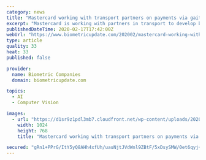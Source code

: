 ```yaml
---
category: news
title: "Mastercard working with transport partners on payments via gait or face biometrics"
excerpt: "Mastercard is working with partners in transport to develop biometric authentication such as gait or face recognition, possibly even heartbeat or vein biometrics, for a future payment system which could identify transit passengers as they pass an access barrier, according to MarketWatch. Passengers biometric data would be captured by closed ..."
publishedDateTime: 2020-02-17T17:42:00Z
webUrl: "https://www.biometricupdate.com/202002/mastercard-working-with-transport-partners-on-payments-via-gait-or-face-biometrics"
type: article
quality: 33
heat: 33
published: false

provider:
  name: Biometric Companies
  domain: biometricupdate.com

topics:
  - AI
  - Computer Vision

images:
  - url: "https://d1sr9z1pdl3mb7.cloudfront.net/wp-content/uploads/2020/02/17105421/Mastercard-securing-payments-with-biometrics.jpg"
    width: 1024
    height: 768
    title: "Mastercard working with transport partners on payments via gait or face biometrics"

secured: "gRn1+PPrG/ItY5yQ8AHh4xfUh/uauNjtJVdWnl9ZBtF/5xDsySMW/0et6qyj+jvTS0ot+yJXDmvLTHLnF4AsSvu4t9bO8cDaOTQnCNiXgC8N1YizQ2DeEsNkz27m/zdpbB3HwQbdYayldSqWXzZtYqcEqP7fEbTkZj4qx30tJ4fn0GnSBVYMTV62vOg5VMi8ZDA/OHmRGWZiFUIK4xoIIvN6JGFZTKnc4Vm3LYAs8K+nAb75zO1xrQPAmef2EZjJhZMd6SVM6af3xkYMQEz88ZJAswS6eYGQ/Ze1vDzpwSRi1cEWjzzi5Xrv5ttOBKgj;xO1Ed4Achb0odmPEajNiNg=="
---
```


